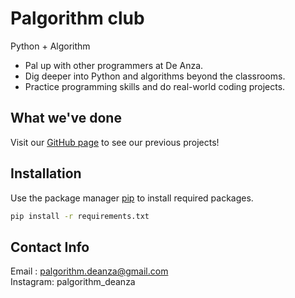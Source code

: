 # Palgorithm club

Python + Algorithm


- Pal up with other programmers at De Anza.
- Dig deeper into Python and algorithms beyond the classrooms.
- Practice programming skills and do real-world coding projects.

## What we've done
Visit our [GitHub page](https://github.com/bea0091/palgorithm/tree/main/FA20_Project) to see our previous projects!

## Installation

Use the package manager [pip](https://pip.pypa.io/en/stable/) to install required packages.

```bash
pip install -r requirements.txt
```

## Contact Info
Email : palgorithm.deanza@gmail.com\
Instagram: palgorithm_deanza
